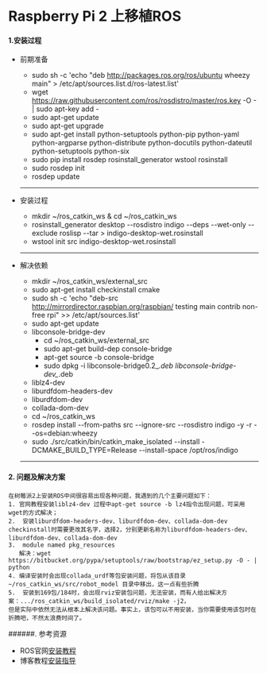 Raspberry Pi 2 上移植ROS
====

#### 1.安装过程
* 前期准备  
   * sudo sh -c 'echo "deb http://packages.ros.org/ros/ubuntu wheezy main" > /etc/apt/sources.list.d/ros-latest.list'
   * wget https://raw.githubusercontent.com/ros/rosdistro/master/ros.key -O - | sudo apt-key add -
   * sudo apt-get update
   * sudo apt-get upgrade
   * sudo apt-get install python-setuptools python-pip python-yaml python-argparse python-distribute python-docutils python-dateutil python-setuptools python-six
   * sudo pip install rosdep rosinstall_generator wstool rosinstall
   * sudo rosdep init
   * rosdep update       
  
  ----
* 安装过程
   * mkdir ~/ros_catkin_ws & cd ~/ros_catkin_ws
   * rosinstall_generator desktop --rosdistro indigo --deps --wet-only --exclude roslisp --tar > indigo-desktop-wet.rosinstall
   * wstool init src indigo-desktop-wet.rosinstall        
          
          
  -----   
* 解决依赖     
  * mkdir ~/ros_catkin_ws/external_src    
  * sudo apt-get install checkinstall cmake   
  * sudo sh -c 'echo "deb-src http://mirrordirector.raspbian.org/raspbian/ testing main contrib non-free rpi" >> /etc/apt/sources.list'
  * sudo apt-get update
  * libconsole-bridge-dev     
       * cd ~/ros_catkin_ws/external_src
       * sudo apt-get build-dep console-bridge
       * apt-get source -b console-bridge
       * sudo dpkg -i libconsole-bridge0.2_*.deb libconsole-bridge-dev_*.deb       
  * liblz4-dev
  * liburdfdom-headers-dev
  * liburdfdom-dev
  * collada-dom-dev     
  * cd ~/ros_catkin_ws
  * rosdep install --from-paths src --ignore-src --rosdistro indigo -y -r --os=debian:wheezy
  * sudo ./src/catkin/bin/catkin_make_isolated --install -DCMAKE_BUILD_TYPE=Release --install-space /opt/ros/indigo
       
         
  ----
#### 2. 问题及解决方案      

    在树莓派2上安装ROS中间很容易出现各种问题，我遇到的几个主要问题如下：   
    1. 官网教程安装liblz4-dev 过程中apt-get source -b lz4指令出现问题，可采用wget的方式解决；
    2.  安装liburdfdom-headers-dev、liburdfdom-dev、collada-dom-dev checkinstall时需要更改其名字，选择2，分别更新名称为liburdfdom-headers-dev、liburdfdom-dev、collada-dom-dev  
    3.  module named pkg_resources   
       解决：wget https://bitbucket.org/pypa/setuptools/raw/bootstrap/ez_setup.py -O - | python 
    4. 编译安装时会出现collada_urdf等包安装问题，将包从该目录 ~/ros_catkin_ws/src/robot_model 目录中移出，这一点有些折腾  
    5.  安装到169包/184时，会出现rviz安装包问题，无法安装，而有人给出解决方案：.../ros_catkin_ws/build_isolated/rviz/make -j2，     
    但是实际中依然无法从根本上解决该问题。事实上，该包可以不用安装，当你需要使用该包时在折腾吧，不然太浪费时间了。
    
######. 参考资源
* ROS官网[安装教程](http://wiki.ros.org/ROSberryPi/Installing%20ROS%20Indigo%20on%20Raspberry%20Pi)     
* 博客教程[安装指导](http://blog.csdn.net/crazyquhezheng/article/details/43413231)    
